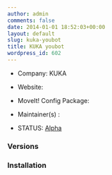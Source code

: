 ```yaml
---
author: admin
comments: false
date: 2014-01-01 18:52:03+00:00
layout: default
slug: kuka-youbot
title: KUKA youbot
wordpress_id: 602
---
```



	
  * Company: KUKA

	
  * Website:

	
  * MoveIt! Config Package: 

	
  * Maintainer(s) :

	
  * STATUS: [Alpha](/about/moveit-status/#legend)




### Versions








### Installation






